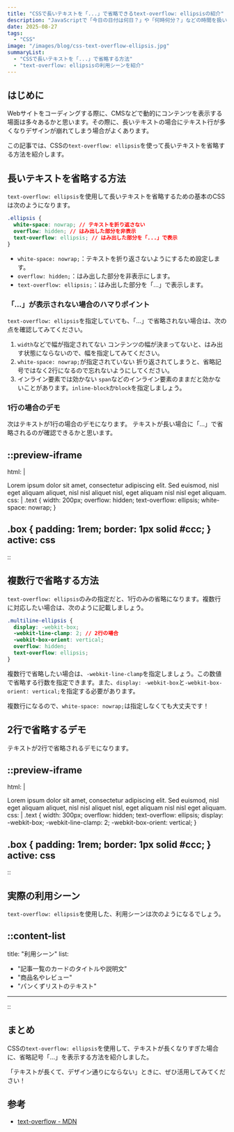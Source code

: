 ```yaml
---
title: "CSSで長いテキストを「...」で省略できるtext-overflow: ellipsisの紹介"
description: "JavaScriptで「今日の日付は何日？」や「何時何分？」などの時間を扱いたいときに使うのがDateオブジェクトです。この記事では、JavaScriptのDateオブジェクトの使い方を紹介します。"
date: 2025-08-27
tags: 
  - "CSS"
image: "/images/blog/css-text-overflow-ellipsis.jpg"
summaryList:
  - "CSSで長いテキストを「...」で省略する方法"
  - "text-overflow: ellipsisの利用シーンを紹介"
---
```


## はじめに

Webサイトをコーディングする際に、CMSなどで動的にコンテンツを表示する場面は多々あるかと思います。その際に、長いテキストの場合にテキスト行が多くなりデザインが崩れてしまう場合がよくあります。

この記事では、CSSの`text-overflow: ellipsis`を使って長いテキストを省略する方法を紹介します。

## 長いテキストを省略する方法

`text-overflow: ellipsis`を使用して長いテキストを省略するための基本のCSSは次のようになります。

```css
.ellipsis {
  white-space: nowrap; // テキストを折り返さない
  overflow: hidden; // はみ出した部分を非表示
  text-overflow: ellipsis; // はみ出した部分を「...」で表示
}
```

- `white-space: nowrap;`：テキストを折り返さないようにするため設定します。
- `overflow: hidden;`：はみ出した部分を非表示にします。
- `text-overflow: ellipsis;`：はみ出した部分を「...」で表示します。

### 「...」が表示されない場合のハマりポイント

`text-overflow: ellipsis`を指定していても、「...」で省略されない場合は、次の点を確認してみてください。

1. `width`などで幅が指定されてない
コンテンツの幅が決まってないと、<Marker>はみ出す状態</Marker>にならないので、幅を指定してみてください。
2. `white-space: nowrap;`が指定されていない
折り返されてしまうと、省略記号ではなく2行になるので忘れないようにしてください。
3. インライン要素では効かない
`span`などのインライン要素のままだと効かないことがあります。`inline-block`か`block`を指定しましょう。

### 1行の場合のデモ

次はテキストが1行の場合のデモになります。
テキストが長い場合に「...」で省略されるのが確認できるかと思います。

::preview-iframe
---
html: |
  <div class="flex center">
    <div class="box">
      <div class="text">Lorem ipsum dolor sit amet, consectetur adipiscing elit. Sed euismod, nisl eget aliquam aliquet, nisl nisl aliquet nisl, eget aliquam nisl nisl eget aliquam.</div>
    </div>
  </div>
css: |  
  .text {
    width: 200px;
    overflow: hidden;
    text-overflow: ellipsis;
    white-space: nowrap;
  }

  .box {
    padding: 1rem;
    border: 1px solid #ccc;
  }
active: css
---
::

## 複数行で省略する方法

`text-overflow: ellipsis`のみの指定だと、1行のみの省略になります。複数行に対応したい場合は、次のように記載しましょう。

```css
.multiline-ellipsis {
  display: -webkit-box;
  -webkit-line-clamp: 2; // 2行の場合
  -webkit-box-orient: vertical;
  overflow: hidden;
  text-overflow: ellipsis;
}
```

複数行で省略したい場合は、`-webkit-line-clamp`を指定しましょう。この数値で省略する行数を指定できます。また、`display: -webkit-box`と`-webkit-box-orient: vertical;`を指定する必要があります。

複数行になるので、`white-space: nowrap;`は指定しなくても大丈夫です！

## 2行で省略するデモ

テキストが2行で省略されるデモになります。

::preview-iframe
---
html: |
  <div class="flex center">
    <div class="box">
      <div class="text">Lorem ipsum dolor sit amet, consectetur adipiscing elit. Sed euismod, nisl eget aliquam aliquet, nisl nisl aliquet nisl, eget aliquam nisl nisl eget aliquam.</div>
    </div>
  </div>
css: |  
  .text {
    width: 300px;
    overflow: hidden;
    text-overflow: ellipsis;
    display: -webkit-box;
    -webkit-line-clamp: 2;
    -webkit-box-orient: vertical;
  }

  .box {
    padding: 1rem;
    border: 1px solid #ccc;
  }
active: css
---
::

## 実際の利用シーン

`text-overflow: ellipsis`を使用した、利用シーンは次のようになるでしょう。

::content-list
---
title: "利用シーン"
list: 
  - "記事一覧のカードのタイトルや説明文"
  - "商品名やレビュー"
  - "パンくずリストのテキスト"
---
::

## まとめ

CSSの`text-overflow: ellipsis`を使用して、テキストが長くなりすぎた場合に、省略記号「...」を表示する方法を紹介しました。

「テキストが長くて、デザイン通りにならない」ときに、ぜひ活用してみてください！

## 参考

- [text-overflow - MDN](https://developer.mozilla.org/ja/docs/Web/CSS/text-overflow)